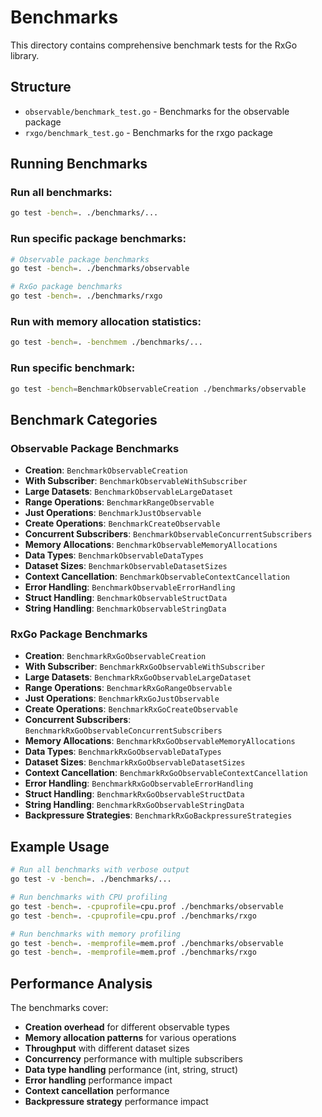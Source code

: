 # Benchmarks

This directory contains comprehensive benchmark tests for the RxGo library. 

## Structure

- `observable/benchmark_test.go` - Benchmarks for the observable package
- `rxgo/benchmark_test.go` - Benchmarks for the rxgo package

## Running Benchmarks

### Run all benchmarks:
```bash
go test -bench=. ./benchmarks/...
```

### Run specific package benchmarks:
```bash
# Observable package benchmarks
go test -bench=. ./benchmarks/observable

# RxGo package benchmarks
go test -bench=. ./benchmarks/rxgo
```

### Run with memory allocation statistics:
```bash
go test -bench=. -benchmem ./benchmarks/...
```

### Run specific benchmark:
```bash
go test -bench=BenchmarkObservableCreation ./benchmarks/observable
```

## Benchmark Categories

### Observable Package Benchmarks
- **Creation**: `BenchmarkObservableCreation`
- **With Subscriber**: `BenchmarkObservableWithSubscriber`
- **Large Datasets**: `BenchmarkObservableLargeDataset`
- **Range Operations**: `BenchmarkRangeObservable`
- **Just Operations**: `BenchmarkJustObservable`
- **Create Operations**: `BenchmarkCreateObservable`
- **Concurrent Subscribers**: `BenchmarkObservableConcurrentSubscribers`
- **Memory Allocations**: `BenchmarkObservableMemoryAllocations`
- **Data Types**: `BenchmarkObservableDataTypes`
- **Dataset Sizes**: `BenchmarkObservableDatasetSizes`
- **Context Cancellation**: `BenchmarkObservableContextCancellation`
- **Error Handling**: `BenchmarkObservableErrorHandling`
- **Struct Handling**: `BenchmarkObservableStructData`
- **String Handling**: `BenchmarkObservableStringData`

### RxGo Package Benchmarks
- **Creation**: `BenchmarkRxGoObservableCreation`
- **With Subscriber**: `BenchmarkRxGoObservableWithSubscriber`
- **Large Datasets**: `BenchmarkRxGoObservableLargeDataset`
- **Range Operations**: `BenchmarkRxGoRangeObservable`
- **Just Operations**: `BenchmarkRxGoJustObservable`
- **Create Operations**: `BenchmarkRxGoCreateObservable`
- **Concurrent Subscribers**: `BenchmarkRxGoObservableConcurrentSubscribers`
- **Memory Allocations**: `BenchmarkRxGoObservableMemoryAllocations`
- **Data Types**: `BenchmarkRxGoObservableDataTypes`
- **Dataset Sizes**: `BenchmarkRxGoObservableDatasetSizes`
- **Context Cancellation**: `BenchmarkRxGoObservableContextCancellation`
- **Error Handling**: `BenchmarkRxGoObservableErrorHandling`
- **Struct Handling**: `BenchmarkRxGoObservableStructData`
- **String Handling**: `BenchmarkRxGoObservableStringData`
- **Backpressure Strategies**: `BenchmarkRxGoBackpressureStrategies`

## Example Usage

```bash
# Run all benchmarks with verbose output
go test -v -bench=. ./benchmarks/...

# Run benchmarks with CPU profiling
go test -bench=. -cpuprofile=cpu.prof ./benchmarks/observable
go test -bench=. -cpuprofile=cpu.prof ./benchmarks/rxgo

# Run benchmarks with memory profiling
go test -bench=. -memprofile=mem.prof ./benchmarks/observable
go test -bench=. -memprofile=mem.prof ./benchmarks/rxgo
```

## Performance Analysis

The benchmarks cover:
- **Creation overhead** for different observable types
- **Memory allocation patterns** for various operations
- **Throughput** with different dataset sizes
- **Concurrency** performance with multiple subscribers
- **Data type handling** performance (int, string, struct)
- **Error handling** performance impact
- **Context cancellation** performance
- **Backpressure strategy** performance impact
